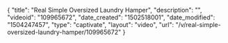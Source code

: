 {
    "title": "Real Simple Oversized Laundry Hamper",
    "description": "",
    "videoid": "109965672",
    "date_created": "1502518001",
    "date_modified": "1504247457",
    "type": "captivate",
    "layout": "video",
    "url": "\/v\/real-simple-oversized-laundry-hamper\/109965672"
}